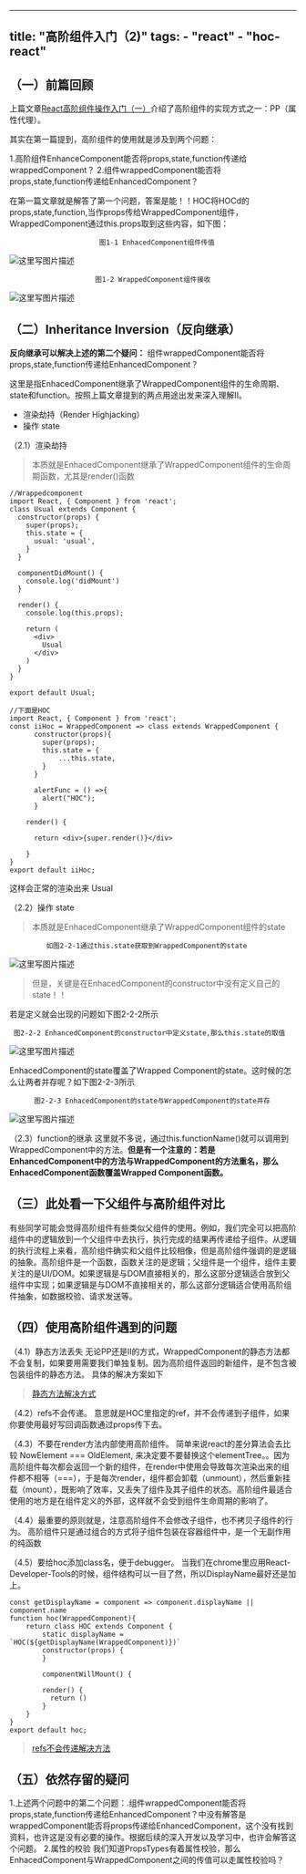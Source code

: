 
---
title: "高阶组件入门（2)"
tags: 
	- "react"
	- "hoc-react"
---

（一）前篇回顾
-------

上篇文章[React高阶组件操作入门（一）](https://github.com/iuap-design/blog/issues/241)介绍了高阶组件的实现方式之一：PP（属性代理）。

其实在第一篇提到，高阶组件的使用就是涉及到两个问题：

1.高阶组件EnhanceComponent能否将props,state,function传递给wrappedComponent？
2.组件wrappedComponent能否将props,state,function传递给EnhancedComponent？

<!-- more -->
在第一篇文章就是解答了第一个问题，答案是能！！HOC将HOCd的props,state,function,当作props传给WrappedComponent组件，WrappedComponent通过this.props取到这些内容，如下图：

                          图1-1 EnhacedComponent组件传值

![这里写图片描述](http://img.blog.csdn.net/20171107205438033?watermark/2/text/aHR0cDovL2Jsb2cuY3Nkbi5uZXQvd2FuZGVyX3Bvb2w=/font/5a6L5L2T/fontsize/400/fill/I0JBQkFCMA==/dissolve/70/gravity/SouthEast)

                         图1-2 WrappedComponent组件接收
![这里写图片描述](http://img.blog.csdn.net/20171107205535216?watermark/2/text/aHR0cDovL2Jsb2cuY3Nkbi5uZXQvd2FuZGVyX3Bvb2w=/font/5a6L5L2T/fontsize/400/fill/I0JBQkFCMA==/dissolve/70/gravity/SouthEast)

（二）Inheritance Inversion（反向继承）
------------------------------

**反向继承可以解决上述的第二个疑问：**
组件wrappedComponent能否将props,state,function传递给EnhancedComponent？

这里是指EnhacedComponent继承了WrappedComponent组件的生命周期、state和function。按照上篇文章提到的两点用途出发来深入理解II。

 - 渲染劫持（Render Highjacking） 
 - 操作 state


 （2.1）渲染劫持


> 本质就是EnhacedComponent继承了WrappedComponent组件的生命周期函数，尤其是render()函数


```
//Wrappedcomponent
import React, { Component } from 'react';
class Usual extends Component {
  constructor(props) {
    super(props);
    this.state = {
      usual: 'usual',
    }
  }

  componentDidMount() {
    console.log('didMount')
  }
 
  render() {
    console.log(this.props);

    return (
      <div>
        Usual
      </div>
    )
  }
}

export default Usual;

```


```
//下面是HOC
import React, { Component } from 'react';
const iiHoc = WrappedComponent => class extends WrappedComponent {
	  constructor(props){
	  	super(props);
	  	this.state = {
	  		...this.state,
	  	}
	  }
	
	  alertFunc = () =>{
	  	alert("HOC");
	  }

    render() {
      
      return <div>{super.render()}</div>
     
    }
}
export default iiHoc;
```
这样会正常的渲染出来 Usual

（2.2）操作 state


> 本质就是EnhacedComponent继承了WrappedComponent组件的state



             如图2-2-1通过this.state获取到WrappedComponent的state
![这里写图片描述](http://img.blog.csdn.net/20171107211149475?watermark/2/text/aHR0cDovL2Jsb2cuY3Nkbi5uZXQvd2FuZGVyX3Bvb2w=/font/5a6L5L2T/fontsize/400/fill/I0JBQkFCMA==/dissolve/70/gravity/SouthEast)



> 但是，关键是在EnhacedComponent的constructor中没有定义自己的state！！

若是定义就会出现的问题如下图2-2-2所示

     图2-2-2 EnhancedComponent的constructor中定义state,那么this.state的取值
![这里写图片描述](http://img.blog.csdn.net/20171107211424840?watermark/2/text/aHR0cDovL2Jsb2cuY3Nkbi5uZXQvd2FuZGVyX3Bvb2w=/font/5a6L5L2T/fontsize/400/fill/I0JBQkFCMA==/dissolve/70/gravity/SouthEast)

EnhacedComponent的state覆盖了Wrapped Component的state。这时候的怎么让两者并存呢？如下图2-2-3所示

          图2-2-3 EnhacedComponent的state与WrappedComponent的state并存
![这里写图片描述](http://img.blog.csdn.net/20171107211543953?watermark/2/text/aHR0cDovL2Jsb2cuY3Nkbi5uZXQvd2FuZGVyX3Bvb2w=/font/5a6L5L2T/fontsize/400/fill/I0JBQkFCMA==/dissolve/70/gravity/SouthEast)

（2.3）function的继承
这里就不多说，通过this.functionName()就可以调用到WrappedComponent中的方法。**但是有一个注意的：若是EnhancedComponent中的方法与WrappedComponent的方法重名，那么EnhacedComponent函数覆盖Wrapped Component函数。**

（三）此处看一下父组件与高阶组件对比
------------------

有些同学可能会觉得高阶组件有些类似父组件的使用。例如，我们完全可以把高阶组件中的逻辑放到一个父组件中去执行，执行完成的结果再传递给子组件。从逻辑的执行流程上来看，高阶组件确实和父组件比较相像，但是高阶组件强调的是逻辑的抽象。高阶组件是一个函数，函数关注的是逻辑；父组件是一个组件，组件主要关注的是UI/DOM。如果逻辑是与DOM直接相关的，那么这部分逻辑适合放到父组件中实现；如果逻辑是与DOM不直接相关的，那么这部分逻辑适合使用高阶组件抽象，如数据校验、请求发送等。

（四）使用高阶组件遇到的问题
--------------
（4.1）静态方法丢失
无论PP还是II的方式，WrappedComponent的静态方法都不会复制，如果要用需要我们单独复制。因为高阶组件返回的新组件，是不包含被包装组件的静态方法。
具体的解决方案如下

> [静态方法解决方式](https://segmentfault.com/a/1190000010845410)

（4.2）refs不会传递。 
意思就是HOC里指定的ref，并不会传递到子组件，如果你要使用最好写回调函数通过props传下去。

（4.3）不要在render方法内部使用高阶组件。
简单来说react的差分算法会去比较 NowElement === OldElement, 来决定要不要替换这个elementTree。。因为高阶组件每次都会返回一个新的组件，在render中使用会导致每次渲染出来的组件都不相等（===），于是每次render，组件都会卸载（unmount），然后重新挂载（mount），既影响了效率，又丢失了组件及其子组件的状态。高阶组件最适合使用的地方是在组件定义的外部，这样就不会受到组件生命周期的影响了。

（4.4）最重要的原则就是，注意高阶组件不会修改子组件，也不拷贝子组件的行为。
高阶组件只是通过组合的方式将子组件包装在容器组件中，是一个无副作用的纯函数

（4.5）要给hoc添加class名，便于debugger。
当我们在chrome里应用React-Developer-Tools的时候，组件结构可以一目了然，所以DisplayName最好还是加上。

```
const getDisplayName = component => component.displayName || component.name
function hoc(WrappedComponent){
    return class HOC extends Component {
        static displayName = `HOC(${getDisplayName(WrappedComponent)})`
        constructor(props) {
        }
        
        componentWillMount() { 

        render() {
          return ()
        }
    }
}
export default hoc;
```

> [refs不会传递解决方法](https://segmentfault.com/a/1190000010845410)


（五）依然存留的疑问
----------

1.上述两个问题中的第二个问题：.组件wrappedComponent能否将props,state,function传递给EnhancedComponent？中没有解答是wrappedComponent能否将props传递给EnhancedComponent，这个没有找到资料，也许这是没有必要的操作。根据后续的深入开发以及学习中，也许会解答这个问题。
2.属性的校验
我们知道PropsTypes有着属性校验，那么EnhacedComponent与WrappedComponent之间的传值可以走属性校验吗？



